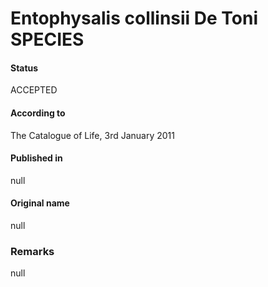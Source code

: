 # Entophysalis collinsii De Toni SPECIES

#### Status
ACCEPTED

#### According to
The Catalogue of Life, 3rd January 2011

#### Published in
null

#### Original name
null

### Remarks
null